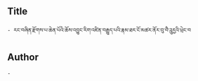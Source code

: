 ## Title
	- རང་བཞིན་རྫོགས་པ་ཆེན་པོའི་ཆོས་འབྱུང་རིག་འཛིན་བརྒྱུད་པའི་རྣམ་ཐར་ངོ་མཚར་ནོར་བུ་བཻ་ཌཱུརྱའི་ཕྲེང་བ

## Author
	- 

